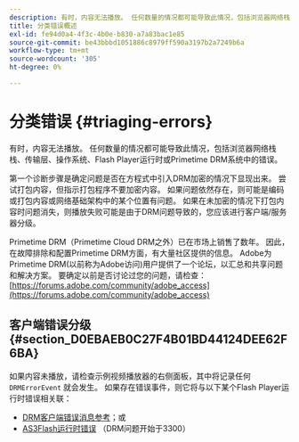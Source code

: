 ```yaml
---
description: 有时，内容无法播放。 任何数量的情况都可能导致此情况，包括浏览器网络栈栈、传输层、操作系统、Flash Player运行时或Primetime DRM系统中的错误。
title: 分类错误概述
exl-id: fe94d0a4-4f3c-4b0e-b830-a7a83bac1e85
source-git-commit: be43bbbd1051886c8979ff590a3197b2a7249b6a
workflow-type: tm+mt
source-wordcount: '305'
ht-degree: 0%

---
```


# 分类错误 {#triaging-errors}

有时，内容无法播放。 任何数量的情况都可能导致此情况，包括浏览器网络栈栈、传输层、操作系统、Flash Player运行时或Primetime DRM系统中的错误。

第一个诊断步骤是确定问题是否在方程式中引入DRM加密的情况下显现出来。 尝试打包内容，但指示打包程序不要加密内容。 如果问题依然存在，则可能是编码或打包内容或网络基础架构中的某个位置有问题。 如果在未加密的情况下打包内容时问题消失，则播放失败可能是由于DRM问题导致的，您应该进行客户端/服务器分级。

Primetime DRM（Primetime Cloud DRM之外）已在市场上销售了数年。 因此，在故障排除和配置Primetime DRM方面，有大量社区提供的信息。 Adobe为Primetime DRM(以前称为Adobe访问)用户提供了一个论坛，以汇总和共享问题和解决方案。 要确定以前是否讨论过您的问题，请检查： [https://forums.adobe.com/community/adobe_access](https://forums.adobe.com/community/adobe_access)

## 客户端错误分级 {#section_D0EBAEB0C27F4B01BD44124DEE62F6BA}

如果内容未播放，请检查示例视频播放器的右侧面板，其中将记录任何 `DRMErrorEvent` 就会发生。 如果存在错误事件，则它将与以下某个Flash Player运行时错误相关联：

* [DRM客户端错误消息参考](https://help.adobe.com/en_US/primetime/drm/index.html#reference-DRM_Client_Error_Messages)；或
* [AS3Flash运行时错误](https://help.adobe.com/en_US/FlashPlatform/reference/actionscript/3/runtimeErrors.html) （DRM问题开始于3300）
